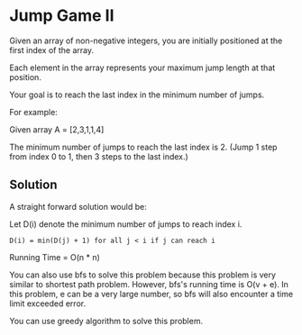 # Jump Game II

Given an array of non-negative integers, you are initially positioned at the first index of the array.

Each element in the array represents your maximum jump length at that position.

Your goal is to reach the last index in the minimum number of jumps.

For example:

Given array A = [2,3,1,1,4]

The minimum number of jumps to reach the last index is 2. (Jump 1 step from index 0 to 1, then 3 steps to the last index.)

## Solution

A straight forward solution would be:

Let D(i) denote the minimum number of jumps to reach index i.

    D(i) = min(D(j) + 1) for all j < i if j can reach i

Running Time = O(n * n)

You can also use bfs to solve this problem because this problem is very
similar to shortest path problem. However, bfs's running time is O(v +
e). In this problem, e can be a very large number, so bfs will also
encounter a time limit exceeded error.

You can use greedy algorithm to solve this problem.
